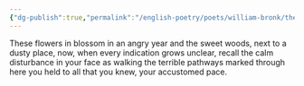 ```yaml
---
{"dg-publish":true,"permalink":"/english-poetry/poets/william-bronk/these-flowers-in-blossom-in-an-angry-year/"}
---
```



These flowers in blossom in an angry year
and the sweet woods, next to a dusty place, 
now, when every indication grows unclear, 
recall the calm disturbance in your face 
as walking the terrible pathways marked through here 
you held to all that you knew, your accustomed pace.